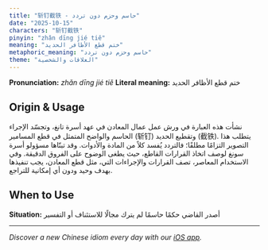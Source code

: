 ```yaml
---
title: "斩钉截铁 - حاسم وحزم دون تردد"
date: "2025-10-15"
characters: "斩钉截铁"
pinyin: "zhǎn dīng jié tiě"
meaning: "ختم قطع الأظافر الحديد"
metaphoric_meaning: "حاسم وحزم دون تردد"
theme: "العلاقات والشخصية"
---
```


**Pronunciation:** *zhǎn dīng jié tiě*
**Literal meaning:** ختم قطع الأظافر الحديد

## Origin & Usage

نشأت هذه العبارة في ورش عمل عمال المعادن في عهد أسرة تانغ، وتجسّد الإجراء الحاسم والواضح المتمثل في قطع المسامير (斩钉) وتقطيع الحديد (截铁). يتطلب هذا التصوير التزامًا مطلقًا؛ فالتردد يُفسد كلاً من المادة والأدوات. وقد تبنّاها مسؤولو أسرة سونغ لوصف اتخاذ القرارات القاطع، حيث يطغى الوضوح على الفروق الدقيقة. وفي الاستخدام المعاصر، تصف القرارات والإجراءات التي، مثل قطع المعادن، يجب تنفيذها بهدف وحيد ودون أي إمكانية للتراجع.

## When to Use

**Situation:** أصدر القاضي حكمًا حاسمًا لم يترك مجالًا للاستئناف أو التفسير

---

*Discover a new Chinese idiom every day with our [iOS app](https://apps.apple.com/us/app/daily-chinese-idioms/id6740611324).*
